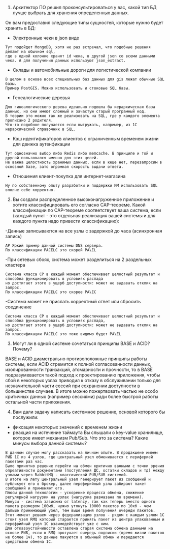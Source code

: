 1. Архитектор ПО решил проконсультироваться у вас, какой тип БД лучше выбрать для хранения определенных данных.

Он вам предоставил следующие типы сущностей, которые нужно будет хранить в БД:

- Электронные чеки в json виде
```
Тут подойдет MongoDB, хотя не раз встречал, что подобные решения делают на обычном sql,
где в одной колонке хранят id чека, в другой json со всеми данными чека. А для получения данных используют json_extract.
```

- Склады и автомобильные дороги для логистической компании
```
В целом в основе всех специальных баз данных для gis лежат обычные SQL базы. 
Пример PostGIS. Можно использовать и стоковые SQL базы.
```

- Генеалогические деревья
```
Для гинеалогического дерева идеально подошла бы иерархическая база данных, но они имеют сложный и зачастую старый програмный код.
В теории это можно так же реализовать на SQL, где у каждого элемента прописано 2 родителя.
Что-то подобное получается если выгружать, например, из 1С иерархический справочник в SQL.
```

- Кэш идентификаторов клиентов с ограниченным временем жизни для движка аутенфикации
```
Тут однозначно выбор либо Redis либо memcache. В принципе и той и другой пользовался именно для этих целей.
Не важна целостность хранимых данных, если в кеше нет, перезапросим в основной базе, зато огромная скорость выдачи ответа.
```

- Отношения клиент-покупка для интернет-магазина
```
Ну по собственному опыту разработки и поддержки ИМ использовать SQL вполне себе корректно.
```

2. Вы создали распределенное высоконагруженное приложение и хотите классифицировать его согласно CAP-теореме. Какой классификации по CAP-теореме соответствует ваша система, если (каждый пункт - это отдельная реализация вашей системы и для каждого пункта надо привести классификацию):

-Данные записываются на все узлы с задержкой до часа (асинхронная запись)
```
AP Яркий пример данной системы DNS сервера. 
По классификации PACELC это скорей PA\EL
```

-При сетевых сбоях, система может разделиться на 2 раздельных кластера
```
Система класса CP в каждый момент обеспечивает целостный результат и способна функционировать в условиях распада
но достигает этого в ущерб доступности: может не выдавать отклик на запрос. 
По классификации PACELC это скорее PA\EC
```

-Система может не прислать корректный ответ или сбросить соединение
```
Система класса CP в каждый момент обеспечивает целостный результат и способна функционировать в условиях распада,
но достигает этого в ущерб доступности: может не выдавать отклик на запрос.
По классификации PACELC это тоже видимо будет PA\EL
```

3. Могут ли в одной системе сочетаться принципы BASE и ACID? Почему?

BASE и ACID диаметрально противоположные принципы работы системы, если ACID стремится к полной согласованности данных, изолированности транзакций, атомарности и прочности, то в BASE подразумевается такой подход к проектированию приложения, чтобы сбой в некоторых узлах приводил к отказу в обслуживании только для незначительной части сессий при сохранении доступности в большинстве случаев. В итоге можно пожертвовать частью не особо критичных данных (например сессиями) ради более быстрой работы остальной части приложения.

4. Вам дали задачу написать системное решение, основой которого бы послужили:

- фиксация некоторых значений с временем жизни
- реакция на истечение таймаута
Вы слышали о key-value хранилище, которое имеет механизм Pub/Sub. Что это за система? Какие минусы выбора данной системы?
```
В данном случае могу рассказать на личном опыте. В продакшене имеем РИБ 1С из 4 узлов, где центральный узел обменивается с периферией пакетами раз час.
Было принятно решение перейти на обмен критично важными с точки зрения опреативности документами (поступления ДС, остатки складов и тд) между узлами через RabbitMQ - классической PUB/SUB системой.
В итоге на лету центральный узел генерирует пакет из сообщений и публикует его в брокер, далее переферийный узлы забирают пакет сообщений и применяют его.
Плюсы данной технологии - ускорение процесса обмена, снижение регулярной нагрузки на узлах (нагрузка размазана по времени).
Минусы - система зависима от latency, так как теперь вместо одного пакета размером 100мб, нужно утянуть 10000 пакетов по 10кб - чем дальше принимающий узел, тем выше время получения очереди пакетов.
Этот момент решаем через федерализацию узлов - рядом с каждым узлом 1С стоит узел RMQ который старается принять пакет из центра упакованным и перефрийный узел 1С взаимодействует уже с ним.
Для отказоустойчивости оставлена старая система обмена данными на основе РИБ, если в RMQ протухает очередь подписки (время жизни пакетов не более 1ч), то данные пакуются в обычный обмен и передаются средствами обмена 1С.
```


